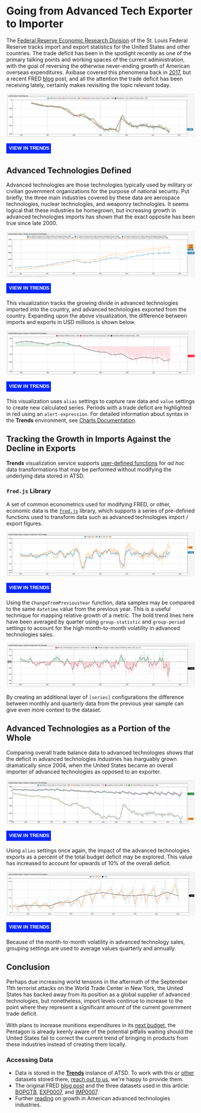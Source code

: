 <!-- markdownlint-disable MD101 -->

# Going from Advanced Tech Exporter to Importer

The [Federal Reserve Economic Research Division](https://fred.stlouisfed.org/) of the St. Louis Federal Reserve tracks import and export statistics for the United States and other countries. The trade deficit has been in the spotlight recently as one of the primary talking points and working spaces of the current administration, with the goal of reversing the otherwise never-ending growth of American overseas expenditures. Axibase covered this phenomena back in [2017](../../research/us-international-trade/README.md), but a recent FRED [blog](https://fredblog.stlouisfed.org/2018/05/the-high-tech-trade-balance/) post, and all the attention the trade deficit has been receiving lately, certainly makes revisiting the topic relevant today.

![](./images/trade-balance.png)

[![](../images/button-new.png)](https://trends.axibase.com/989bfe5c#fullscreen)

## Advanced Technologies Defined

Advanced technologies are those technologies typically used by military or civilian government organizations for the purpose of national security. Put briefly, the three main industries covered by these data are aerospace technologies, nuclear technologies, and weaponry technologies. It seems logical that these industries be homegrown, but increasing growth in advanced technologies imports has shown that the exact opposite has been true since late 2000.

![](./images/tech-import-export.png)

[![](../images/button-new.png)](https://trends.axibase.com/55cc64c5#fullscreen)

This visualization tracks the growing divide in advanced technologies imported into the country, and advanced technologies exported from the country. Expanding upon the above visualization, the difference between imports and exports in USD millions is shown below.

![](./images/import-export-difference.png)

[![](../images/button-new.png)](https://trends.axibase.com/31b5a64e#fullscreen)

This visualization uses `alias` settings to capture raw data and `value` settings to create new calculated series. Periods with a trade deficit are highlighted in red using an `alert-expression`. For detailed information about syntax in the **Trends** environment, see [Charts Documentation](https://axibase.com/docs/charts/).

## Tracking the Growth in Imports Against the Decline in Exports

**Trends** visualization service supports [user-defined functions](../../tutorials/shared/trends.md#user-defined-functions) for *ad hoc* data transformations that may be performed without modifying the underlying data stored in ATSD.

### `fred.js` Library

A set of common econometrics used for modifying FRED, or other, economic data is the [`fred.js`](../../tutorials/shared/trends.md#fred-library) library, which supports a series of pre-defined functions used to transform data such as advanced technologies import / export figures.

![](./images/change-from-previous-year.png)

[![](../images/button-new.png)](https://trends.axibase.com/b3acc1ea#fullscreen)

Using the `ChangeFromPreviousYear` function, data samples may be compared to the same `datetime` value from the previous year. This is a useful technique for mapping relative growth of a metric. The bold trend lines here have been averaged by quarter using `group-statistic` and `group-period` settings to account for the high month-to-month volatility in advanced technologies sales.

![](./images/change-from-last-year-diff.png)

By creating an additional layer of `[series]` configurations the difference between monthly and quarterly data from the previous year sample can give even more context to the dataset.

## Advanced Technologies as a Portion of the Whole

Comparing overall trade balance data to advanced technologies shows that the deficit in advanced technologies industries has inarguably grown dramatically since 2004, when the United States became an overall importer of advanced technologies as opposed to an exporter.

![](./images/compare2.png)

[![](../images/button-new.png)](https://trends.axibase.com/22d11a65#fullscreen)

Using `alias` settings once again, the impact of the advanced technologies exports as a percent of the total budget deficit may be explored. This value has increased to account for upwards of 10% of the overall deficit.

![](./images/deficit-percent.png)

[![](../images/button-new.png)](https://trends.axibase.com/6bfd112d#fullscreen)

Because of the month-to-month volatility in advanced technology sales, grouping settings are used to average values quarterly and annually.

## Conclusion

Perhaps due increasing world tensions in the aftermath of the September 11th terrorist attacks on the World Trade Center in New York, the United States has backed away from its position as a global supplier of advanced technologies, but nonetheless, import levels continue to increase to the point where they represent a significant amount of the current government trade deficit.

With plans to increase munitions expenditures in its [next budget](https://www.defensenews.com/pentagon/2018/05/22/the-us-is-running-out-of-bombs-and-it-may-soon-struggle-to-make-more/), the Pentagon is already keenly aware of the potential pitfalls waiting should the United States fail to correct the current trend of bringing in products from these industries instead of creating them locally.

### Accessing Data

* Data is stored in the [**Trends**](../../tutorials/shared/trends.md) instance of ATSD. To work with this or [other](https://trends.axibase.com/public/reference.html) datasets stored there, [reach out to us](https://axibase.com/feedback/), we're happy to provide them.
* The original FRED [blog post](https://fredblog.stlouisfed.org/2018/05/the-high-tech-trade-balance/) and the three datasets used in this article: [BOPGTB](https://fred.stlouisfed.org/series/BOPGTB), [EXP0007](https://fred.stlouisfed.org/series/EXP0007), and [IMP0007](https://fred.stlouisfed.org/series/IMP0007).
* Further [reading](https://www.brookings.edu/research/americas-advanced-industries-new-trends/) on growth in American advanced technologies industries.
